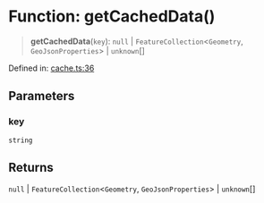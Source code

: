 # Function: getCachedData()

> **getCachedData**(`key`): `null` \| `FeatureCollection`\<`Geometry`, `GeoJsonProperties`\> \| `unknown`[]

Defined in: [cache.ts:36](https://github.com/geodaopenjs/openassistant/blob/0a6a7e7306d75a25dc968b3117f04cb7bd613bec/packages/utils/src/cache.ts#L36)

## Parameters

### key

`string`

## Returns

`null` \| `FeatureCollection`\<`Geometry`, `GeoJsonProperties`\> \| `unknown`[]
